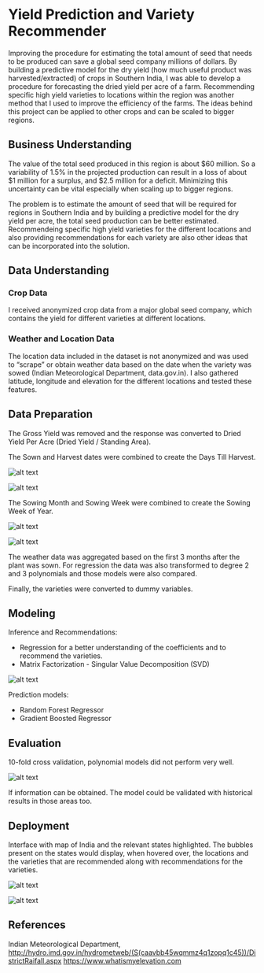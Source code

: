 # Yield Prediction and Variety Recommender

Improving the procedure for estimating the total amount of seed that needs to be produced can save a global seed company millions of dollars. 
By building a predictive model for the dry yield (how much useful product was harvested/extracted) of crops in Southern India, I was able to develop a procedure for forecasting the dried yield per acre of a farm. Recommending specific high yield varieties to locations within the region was another method that I used to improve the efficiency of the farms. 
The ideas behind this project can be applied to other crops and can be scaled to bigger regions.

## Business Understanding

The value of the total seed produced in this region is about $60 million. So a variability of 1.5% in the projected production can result in a loss of about $1 million for a surplus, and $2.5 million for a deficit. Minimizing this uncertainty can be vital especially when scaling up to bigger regions. 

The problem is to estimate the amount of seed that will be required for regions in Southern India and by building a predictive model for the dry yield per acre, the total seed production can be better estimated. Recommendeing specific high yield varieties for the different locations and also providing recommendations for each variety are also other ideas that can be incorporated into the solution. 

## Data Understanding

### Crop Data
I received anonymized crop data from a major global seed company, which contains the yield for different varieties at different locations. 

### Weather and Location Data
The location data included in the dataset is not anonymized and was used to “scrape” or obtain weather data based on the date when the variety was sowed (Indian Meteorological Department, data.gov.in). I also gathered latitude, longitude and elevation for the different locations and tested these features.  

## Data Preparation

The Gross Yield was removed and the response was converted to Dried Yield Per Acre (Dried Yield / Standing Area).

The Sown and Harvest dates were combined to create the Days Till Harvest. 

![alt text](https://github.com/anubhavrana/Capstone-Yield-prediction-and-Variety-recommender/blob/master/days_till_harvest_scatter.png)

![alt text](https://github.com/anubhavrana/Capstone-Yield-prediction-and-Variety-recommender/blob/master/days_till_harvest_boxplot.png)

The Sowing Month and Sowing Week were combined to create the Sowing Week of Year.

![alt text](https://github.com/anubhavrana/Capstone-Yield-prediction-and-Variety-recommender/blob/master/sowing_week_year_hist.png)

![alt text](https://github.com/anubhavrana/Capstone-Yield-prediction-and-Variety-recommender/blob/master/sowing_week_year_boxplot.png)

The weather data was aggregated based on the first 3 months after the plant was sown.
For regression the data was also transformed to degree 2 and 3 polynomials and those models were also compared. 

Finally, the varieties were converted to dummy variables.

## Modeling

Inference and Recommendations:
* Regression for a better understanding of the coefficients and to recommend the varieties.
* Matrix Factorization - Singular Value Decomposition (SVD)

![alt text](https://github.com/anubhavrana/Capstone-Yield-prediction-and-Variety-recommender/blob/master/regression_coefs_capstone.png)

Prediction models:

* Random Forest Regressor 
* Gradient Boosted Regressor

## Evaluation

10-fold cross validation, polynomial models did not perform very well. 

![alt text](https://github.com/anubhavrana/Capstone-Yield-prediction-and-Variety-recommender/blob/master/capstone_test_errors.png)

If information can be obtained. The model could be validated with historical results in those areas too. 
 
## Deployment

Interface with map of India and the relevant states highlighted. The bubbles present on the states would display, when hovered over, the locations and the varieties that are recommended along with recommendations for the varieties. 

![alt text](https://github.com/anubhavrana/Capstone-Yield-prediction-and-Variety-recommender/blob/master/Screen%20Shot%202018-02-06%20at%2012.12.04%20AM.png)

![alt text](https://github.com/anubhavrana/Capstone-Yield-prediction-and-Variety-recommender/blob/master/Screen%20Shot%202018-02-07%20at%201.13.22%20AM.png)

## References

Indian Meteorological Department, http://hydro.imd.gov.in/hydrometweb/(S(caavbb45wqmmz4q1zopq1c45))/DistrictRaifall.aspx
https://www.whatismyelevation.com
